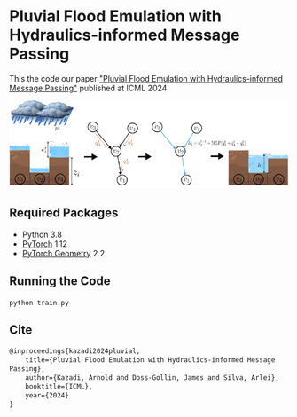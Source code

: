 # Pluvial Flood Emulation with Hydraulics-informed Message Passing  

This the code our paper ["Pluvial Flood Emulation with Hydraulics-informed Message Passing"]() published at ICML 2024

![Model framework](fig/framework3.png) 



 ## Required Packages
* Python 3.8
* [PyTorch](https://pytorch.org/) 1.12
* [PyTorch Geometry](https://pytorch-geometric.readthedocs.io/) 2.2

## Running the Code 
    python train.py 


## Cite 
    @inproceedings{kazadi2024pluvial,
        title={Pluvial Flood Emulation with Hydraulics-informed Message Passing},
        author={Kazadi, Arnold and Doss-Gollin, James and Silva, Arlei},
        booktitle={ICML},
        year={2024}
    }

